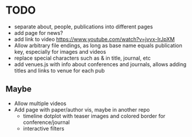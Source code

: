 # TODO

- separate about, people, publications into different pages
- add page for news?
- add link to video https://www.youtube.com/watch?v=jvvx-IrJpXM
- Allow arbitrary file endings, as long as base name equals publication key, especially for images and videos
- replace special characters such as & in title, journal, etc
- add venues.js with info about conferences and journals, allows adding titles and links to venue for each pub

## Maybe

- Allow multiple videos
- Add page with paper/author vis, maybe in another repo
  - timeline dotplot with teaser images and colored border for conference/journal
  - interactive filters